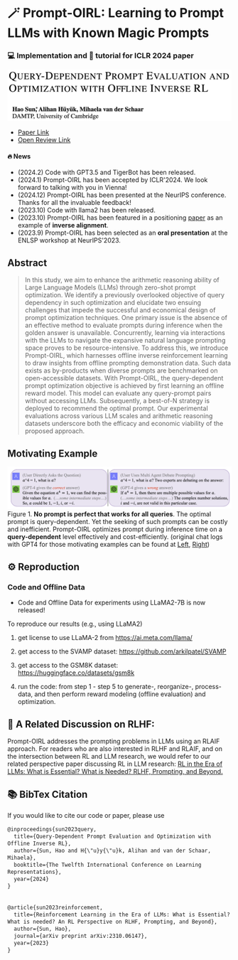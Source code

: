 # 🪄 Prompt-OIRL: Learning to Prompt LLMs with Known Magic Prompts

### 💻 Implementation and 📒 tutorial for ICLR 2024 paper 

 ![Image](prompt-oirl-title.png)

- [Paper Link](https://arxiv.org/pdf/2309.06553.pdf)
- [Open Review Link](https://openreview.net/forum?id=N6o0ZtPzTg)

 
#### 🔥 News
- (2024.2) Code with GPT3.5 and TigerBot has been released.
- (2024.1) Prompt-OIRL has been accepted by ICLR'2024. We look forward to talking with you in Vienna!
- (2024.12) Prompt-OIRL has been presented at the NeurIPS conference. Thanks for all the invaluable feedback!
- (2023.10) Code with llama2 has been released.
- (2023.10) Prompt-OIRL has been featured in a positioning [paper](https://arxiv.org/pdf/2310.06147.pdf) as an example of **inverse alignment**.
- (2023.9) Prompt-OIRL has been selected as an **oral presentation** at the ENLSP workshop at NeurIPS'2023.

## Abstract

> In this study, we aim to enhance the arithmetic reasoning ability of Large Language Models (LLMs) through zero-shot prompt optimization. We identify a previously overlooked objective of query dependency in such optimization and elucidate two ensuing challenges that impede the successful and economical design of prompt optimization techniques. One primary issue is the absence of an effective method to evaluate prompts during inference when the golden answer is unavailable. Concurrently, learning via interactions with the LLMs to navigate the expansive natural language prompting space proves to be resource-intensive.
To address this, we introduce Prompt-OIRL, which harnesses offline inverse reinforcement learning to draw insights from offline prompting demonstration data. Such data exists as by-products when diverse prompts are benchmarked on open-accessible datasets. With Prompt-OIRL, the query-dependent prompt optimization objective is achieved by first learning an offline reward model. This model can evaluate any query-prompt pairs without accessing LLMs. Subsequently, a best-of-N strategy is deployed to recommend the optimal prompt. Our experimental evaluations across various LLM scales and arithmetic reasoning datasets underscore both the efficacy and economic viability of the proposed approach.

## Motivating Example

![Image](motivatingexample.png)
Figure 1. **No prompt is perfect that works for all queries**. The optimal prompt is query-dependent. Yet the seeking of such prompts can be costly and inefficient. 
    Prompt-OIRL optimizes prompt during inference time on a **query-dependent** level effectively and cost-efficiently.
(original chat logs with GPT4 for those motivating examples can be found at [Left](https://chat.openai.com/share/0f2d11b1-322a-4c47-a877-ad6fbace8179), [Right](https://chat.openai.com/share/15870a47-93c7-4b98-96c8-af0516c0c999))

## ⚙️ Reproduction

### Code and Offline Data
- Code and Offline Data for experiments using LLaMA2-7B is now released!

To reproduce our results (e.g., using LLaMA2)

1. get license to use LLaMA-2 from https://ai.meta.com/llama/

2. get access to the SVAMP dataset: https://github.com/arkilpatel/SVAMP

3. get access to the GSM8K dataset: https://huggingface.co/datasets/gsm8k

4. run the code: from step 1 - step 5 to generate-, reorganize-, process- data, and then perform reward modeling (offline evaluation) and optimization.


## 🚀 A Related Discussion on RLHF:
Prompt-OIRL addresses the prompting problems in LLMs using an RLAIF approach. For readers who are also interested in RLHF and RLAIF, and on the intersection between RL and LLM research, we would refer to our related perspective paper discussing RL in LLM research:
[RL in the Era of LLMs: What is Essential? What is Needed? RLHF, Prompting, and Beyond.](https://arxiv.org/pdf/2310.06147.pdf)




## 📚 BibTex Citation
If you would like to cite our code or paper, please use

```
@inproceedings{sun2023query,
  title={Query-Dependent Prompt Evaluation and Optimization with Offline Inverse RL},
  author={Sun, Hao and H{\"u}y{\"u}k, Alihan and van der Schaar, Mihaela},
  booktitle={The Twelfth International Conference on Learning Representations},
  year={2024}
}


@article{sun2023reinforcement,
  title={Reinforcement Learning in the Era of LLMs: What is Essential? What is needed? An RL Perspective on RLHF, Prompting, and Beyond},
  author={Sun, Hao},
  journal={arXiv preprint arXiv:2310.06147},
  year={2023}
}
